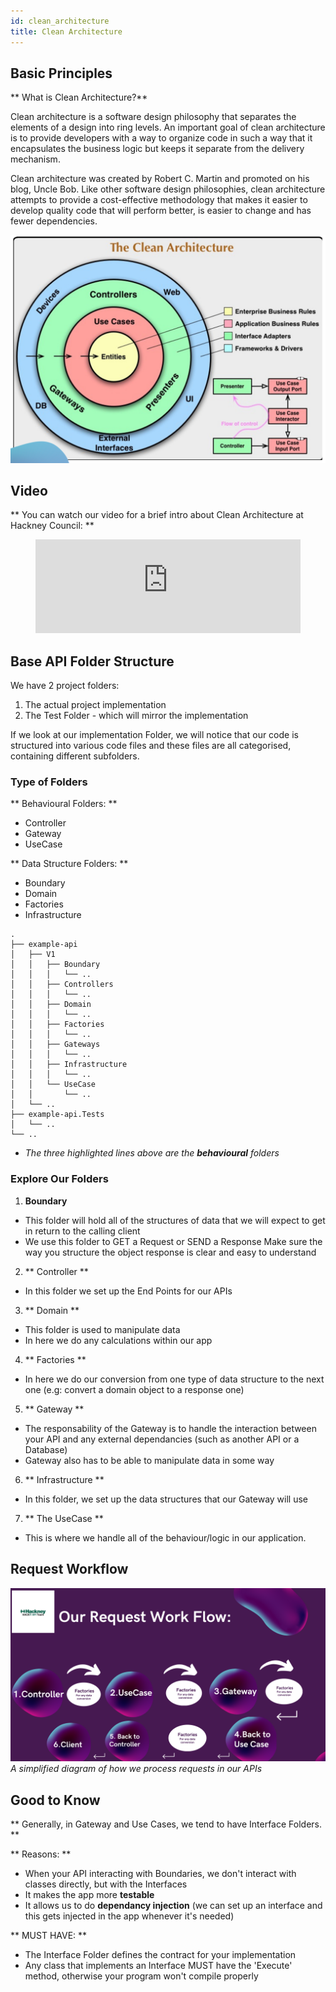 ```yaml
---
id: clean_architecture
title: Clean Architecture
---
```


## Basic Principles

** What is Clean Architecture?**

Clean architecture is a software design philosophy that separates the elements of a design into ring levels.
An important goal of clean architecture is to provide developers with a way to organize code in such a way that it encapsulates the business logic but keeps it separate from the delivery mechanism.

Clean architecture was created by Robert C. Martin and promoted on his blog, Uncle Bob.
Like other software design philosophies, clean architecture attempts to provide a cost-effective methodology that makes it easier to develop quality code that will perform better, is easier to change and has fewer dependencies.

 ![Clean Architecture](./doc-images/clean_architecture.png)

## Video

** You can watch our video for a brief intro about Clean Architecture at Hackney Council: **

<figure class="video-container">
  <iframe width="100%" src="https://www.youtube.com/embed/zhGG9jt4iBE" title="YouTube video player" frameborder="0" allow="accelerometer; autoplay; clipboard-write; encrypted-media; gyroscope; picture-in-picture" allowfullscreen></iframe>
</figure>

## Base API Folder Structure

We have 2 project folders:
1. The actual project implementation
2. The Test Folder - which will mirror the implementation

If we look at our implementation Folder, we will notice that our code is structured into various code files and these files are all categorised, containing different subfolders.

### Type of Folders

 ** Behavioural Folders: **        

 - Controller
 - Gateway
 - UseCase

** Data Structure Folders: **
- Boundary
- Domain
- Factories
- Infrastructure


```shell title="Folder Structure" {6,12,16}
.
├── example-api
│   ├── V1
│   │   ├── Boundary
│   │   │   └── ..
│   │   ├── Controllers
│   │   │   └── ..
│   │   ├── Domain
│   │   │   └── ..
│   │   ├── Factories
│   │   │   └── ..
│   │   ├── Gateways
│   │   │   └── ..
│   │   ├── Infrastructure
│   │   │   └── ..
│   │   └── UseCase
│   │       └── ..
│   └── ..
├── example-api.Tests
│   └── ..
└── ..
```
* _The three highlighted lines above are the **behavioural** folders_

### Explore Our Folders

1. **Boundary**
  * This folder will hold all of the structures of data that we will expect to get in return to the calling client
  * We use this folder to GET a Request or SEND a Response Make sure the way you structure the object response is clear and easy to understand

2. ** Controller **
  * In this folder we set up the End Points for our APIs

3. ** Domain **
  * This folder is used to manipulate data
  * In here we do any calculations within our app

4. ** Factories **
  * In here we do our conversion from one type of data structure to the next one (e.g: convert a domain object to a response one)

5. ** Gateway **
  * The responsability of the Gateway is to handle the interaction between your API and any external dependancies (such as another API or a Database)
  * Gateway also has to be able to manipulate data in some way

6. ** Infrastructure **
  * In this folder, we set up the data structures that our Gateway will use

7. ** The UseCase **
  * This is where we handle all of the behaviour/logic in our application.

## Request Workflow

![Request Workflow](./doc-images/request_workflow.png)
_A simplified diagram of how we process requests in our APIs_

## Good to Know

** Generally, in Gateway and Use Cases, we tend to have Interface Folders. **

** Reasons: **
- When your API interacting with Boundaries, we don't interact with classes directly, but with the Interfaces
- It makes the app more **testable**
- It allows us to do **dependancy injection** (we can set up an interface and this gets injected in the app whenever it's needed)

** MUST HAVE: **

- The Interface Folder defines the contract for your implementation
- Any class that implements an Interface MUST have the 'Execute' method, otherwise your program won't compile properly
